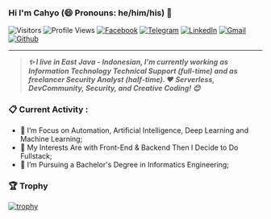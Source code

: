 ### Hi I'm Cahyo (😄 Pronouns: he/him/his) 👋

![Visitors](https://visitor-badge.laobi.icu/badge?page_id=cdw1p&color=blue)
![Profile Views](https://komarev.com/ghpvc/?username=cdw1p)
[![Facebook](https://img.shields.io/badge/--facebook?label=Facebook&logo=Facebook&style=social)](https://www.facebook.com/cdw1p/) 
[![Telegram](https://img.shields.io/badge/--telegram?label=Telegram&logo=Telegram&style=social)](https://t.me/cdw1p/) 
[![LinkedIn](https://img.shields.io/badge/--linkedin?label=LinkedIn&logo=LinkedIn&style=social)](https://www.linkedin.com/in/cdw1p/)
[![Gmail](https://img.shields.io/badge/--gmail?label=Gmail&logo=gmail&style=social)](mailto:cdw1@outlook.co.id)
[![Github](https://img.shields.io/badge/--github?label=Github%27s%20Page&logo=Github&style=social)](https://www.cdw1p.xyz/)

----

> **<em>✨ I live in East Java - Indonesian, I’m currently working as Information Technology Technical Support (full-time) and as freelancer Security Analyst (half-time). ❤ Serverless, DevCommunity, Security, and Creative Coding! 😊</em>** 

### 📋 Current Activity :
- 📖 I’m Focus on Automation, Artificial Intelligence, Deep Learning and Machine Learning;
- 🤔 My Interests Are with Front-End & Backend Then I Decide to Do Fullstack;
- 💼 I’m Pursuing a Bachelor's Degree in Informatics Engineering;

### 🏆 Trophy
[![trophy](https://github-profile-trophy.vercel.app/?username=cdw1p)](https://github.com/ryo-ma/github-profile-trophy)
